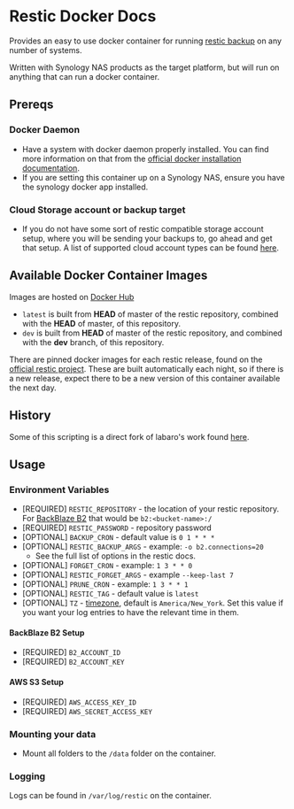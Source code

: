 # Restic Docker Docs

Provides an easy to use docker container for running [restic backup](https://github.com/restic/restic) on any number of systems.

Written with Synology NAS products as the target platform, but will run on anything that can run a docker container.

## Prereqs

### Docker Daemon

+ Have a system with docker daemon properly installed. You can find more information on that from the [official docker installation documentation](https://docs.docker.com/install/).
+ If you are setting this container up on a Synology NAS, ensure you have the synology docker app installed.

### Cloud Storage account or backup target

+ If you do not have some sort of restic compatible storage account setup, where you will be sending your backups to, go ahead and get that setup. A list of supported cloud account types can be found [here]().

## Available Docker Container Images

Images are hosted on [Docker Hub](https://cloud.docker.com/u/csumpter/repository/docker/csumpter/restic-docker)

+ `latest` is built from __HEAD__ of master of the restic repository, combined with the __HEAD__ of master, of this repository.
+ `dev` is built from __HEAD__ of master of the restic repository, and combined with the __dev__ branch, of this repository.

There are pinned docker images for each restic release, found on the [official restic project](https://github.com/restic/restic/releases). These are built automatically each night, so if there is a new release, expect there to be a new version of this container available the next day.

## History

Some of this scripting is a direct fork of labaro's work found [here](https://github.com/lobaro/restic-backup-docker).

## Usage

### Environment Variables

* [REQUIRED] `RESTIC_REPOSITORY` - the location of your restic repository. For [BackBlaze B2](https://www.backblaze.com/b2/cloud-storage.html) that would be `b2:<bucket-name>:/`
* [REQUIRED] `RESTIC_PASSWORD` - repository password
* [OPTIONAL] `BACKUP_CRON` - default value is `0 1 * * *`
* [OPTIONAL] `RESTIC_BACKUP_ARGS` - example: `-o b2.connections=20`
	* See the full list of options in the restic docs.
* [OPTIONAL] `FORGET_CRON` - example: `1 3 * * 0`
* [OPTIONAL] `RESTIC_FORGET_ARGS` - example `--keep-last 7`
* [OPTIONAL] `PRUNE_CRON` - example: `1 3 * * 1`
* [OPTIONAL] `RESTIC_TAG` - default value is `latest`
* [OPTIONAL] `TZ` - [timezone](https://en.wikipedia.org/wiki/List_of_tz_database_time_zones), default is `America/New_York`. Set this value if you want your log entries to have the relevant time in them.

#### BackBlaze B2 Setup

* [REQUIRED] `B2_ACCOUNT_ID`
* [REQUIRED] `B2_ACCOUNT_KEY`

#### AWS S3 Setup

* [REQUIRED] `AWS_ACCESS_KEY_ID`
* [REQUIRED] `AWS_SECRET_ACCESS_KEY`

### Mounting your data

* Mount all folders to the `/data` folder on the container.

### Logging

Logs can be found in `/var/log/restic` on the container.

